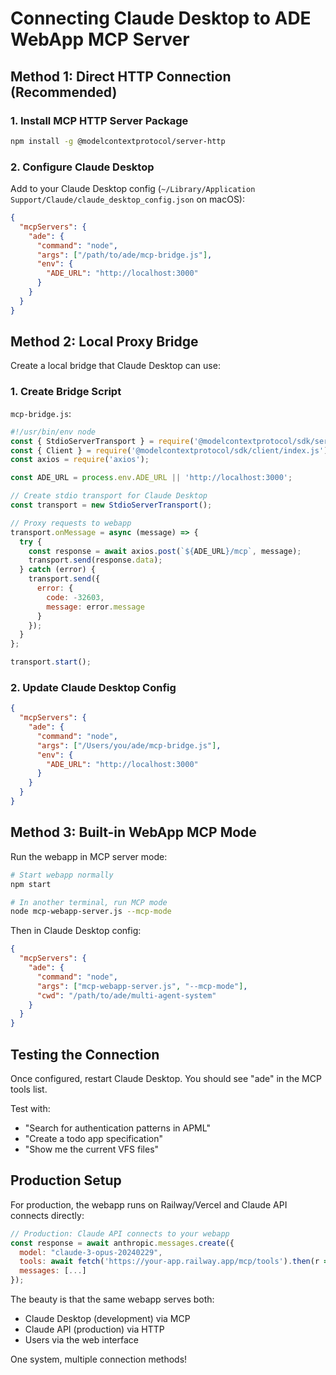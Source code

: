 # Connecting Claude Desktop to ADE WebApp MCP Server

## Method 1: Direct HTTP Connection (Recommended)

### 1. Install MCP HTTP Server Package
```bash
npm install -g @modelcontextprotocol/server-http
```

### 2. Configure Claude Desktop
Add to your Claude Desktop config (`~/Library/Application Support/Claude/claude_desktop_config.json` on macOS):

```json
{
  "mcpServers": {
    "ade": {
      "command": "node",
      "args": ["/path/to/ade/mcp-bridge.js"],
      "env": {
        "ADE_URL": "http://localhost:3000"
      }
    }
  }
}
```

## Method 2: Local Proxy Bridge

Create a local bridge that Claude Desktop can use:

### 1. Create Bridge Script
`mcp-bridge.js`:
```javascript
#!/usr/bin/env node
const { StdioServerTransport } = require('@modelcontextprotocol/sdk/server/stdio.js');
const { Client } = require('@modelcontextprotocol/sdk/client/index.js');
const axios = require('axios');

const ADE_URL = process.env.ADE_URL || 'http://localhost:3000';

// Create stdio transport for Claude Desktop
const transport = new StdioServerTransport();

// Proxy requests to webapp
transport.onMessage = async (message) => {
  try {
    const response = await axios.post(`${ADE_URL}/mcp`, message);
    transport.send(response.data);
  } catch (error) {
    transport.send({
      error: {
        code: -32603,
        message: error.message
      }
    });
  }
};

transport.start();
```

### 2. Update Claude Desktop Config
```json
{
  "mcpServers": {
    "ade": {
      "command": "node",
      "args": ["/Users/you/ade/mcp-bridge.js"],
      "env": {
        "ADE_URL": "http://localhost:3000"
      }
    }
  }
}
```

## Method 3: Built-in WebApp MCP Mode

Run the webapp in MCP server mode:

```bash
# Start webapp normally
npm start

# In another terminal, run MCP mode
node mcp-webapp-server.js --mcp-mode
```

Then in Claude Desktop config:
```json
{
  "mcpServers": {
    "ade": {
      "command": "node",
      "args": ["mcp-webapp-server.js", "--mcp-mode"],
      "cwd": "/path/to/ade/multi-agent-system"
    }
  }
}
```

## Testing the Connection

Once configured, restart Claude Desktop. You should see "ade" in the MCP tools list.

Test with:
- "Search for authentication patterns in APML"
- "Create a todo app specification"
- "Show me the current VFS files"

## Production Setup

For production, the webapp runs on Railway/Vercel and Claude API connects directly:

```javascript
// Production: Claude API connects to your webapp
const response = await anthropic.messages.create({
  model: "claude-3-opus-20240229",
  tools: await fetch('https://your-app.railway.app/mcp/tools').then(r => r.json()),
  messages: [...]
});
```

The beauty is that the same webapp serves both:
- Claude Desktop (development) via MCP
- Claude API (production) via HTTP
- Users via the web interface

One system, multiple connection methods!